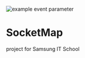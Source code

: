 ![example event parameter](https://github.com/maryshirk/IntensiveYandex-django/actions/workflows/python-package.yml/badge.svg)
# SocketMap
project for Samsung IT School
